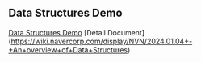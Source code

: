 ## Data Structures Demo

[Data Structures Demo](homepage.html)
[Detail Document] (https://wiki.navercorp.com/display/NVN/2024.01.04+-+An+overview+of+Data+Structures)

